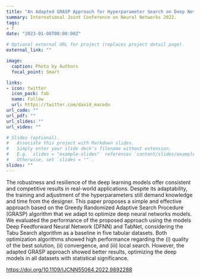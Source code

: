 ```yaml
---
title: "An Adapted GRASP Approach for Hyperparameter Search on Deep Networks Applied to Tabular Data"
summary: International Joint Conference on Neural Networks 2022.
tags:
- f
date: "2023-01-08T00:00:00Z"

# Optional external URL for project (replaces project detail page).
external_link: ""

image:
  caption: Photo by Authors
  focal_point: Smart

links:
- icon: twitter
  icon_pack: fab
  name: Follow
  url: https://twitter.com/david_macedo
url_code: ""
url_pdf: ""
url_slides: ""
url_video: ""

# Slides (optional).
#   Associate this project with Markdown slides.
#   Simply enter your slide deck's filename without extension.
#   E.g. `slides = "example-slides"` references `content/slides/example-slides.md`.
#   Otherwise, set `slides = ""`.
slides: ""
---
```


The robustness and resilience of the deep learning models offer consistent and competitive results in real-world applications. Despite its adaptability, the training and adjustment of the hyperparameters still demand knowledge and time from the designer. This paper proposes a simple and effective approach based on the Greedy Randomized Adaptive Search Procedure (GRASP) algorithm that we adapt to optimize deep neural networks models. We evaluated the performance of the proposed approach using the models Deep Feedforward Neural Network (DFNN) and TabNet, considering the Tabu Search algorithm as a baseline in five tabular datasets. Both optimization algorithms showed high performance regarding the (i) quality of the best solution, (ii) convergence, and (iii) local search. However, the adapted GRASP approach showed better results, optimizing the deep models in all datasets with statistical significance.

https://doi.org/10.1109/IJCNN55064.2022.9892288
